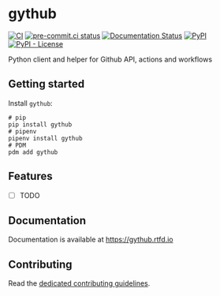 # gythub

[![CI](https://github.com/noirbizarre/gythub/actions/workflows/ci.yml/badge.svg)](https://github.com/noirbizarre/gythub/actions/workflows/ci.yml)
[![pre-commit.ci status](https://results.pre-commit.ci/badge/github/noirbizarre/gythub/main.svg)](https://results.pre-commit.ci/latest/github/noirbizarre/gythub/main)
[![Documentation Status](https://readthedocs.org/projects/gythub/badge/?version=latest)](https://gythub.readthedocs.io/en/latest/?badge=latest)
[![PyPI](https://img.shields.io/pypi/v/gythub)](https://pypi.org/project/gythub/)
[![PyPI - License](https://img.shields.io/pypi/l/gythub)](https://pypi.org/project/gythub/)

Python client and helper for Github API, actions and workflows

## Getting started

Install `gythub`:

```shell
# pip
pip install gythub
# pipenv
pipenv install gythub
# PDM
pdm add gythub
```

## Features

- [ ] TODO

## Documentation

Documentation is available at <https://gythub.rtfd.io>

## Contributing

Read the [dedicated contributing guidelines](./CONTRIBUTING.md).
